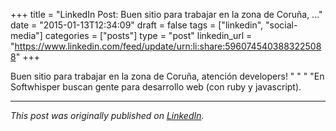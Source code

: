 +++
title = "LinkedIn Post: Buen sitio para trabajar en la zona de Coruña, ..."
date = "2015-01-13T12:34:09"
draft = false
tags = ["linkedin", "social-media"]
categories = ["posts"]
type = "post"
linkedin_url = "https://www.linkedin.com/feed/update/urn:li:share:5960745403883225088"
+++

Buen sitio para trabajar en la zona de Coruña, atención developers! 
"
"
"
"En Softwhisper buscan gente para desarrollo web (con ruby y javascript).

---

*This post was originally published on [LinkedIn](https://www.linkedin.com/in/adrianmoreno/recent-activity/all/).*